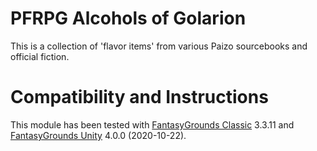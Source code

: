 # PFRPG Alcohols of Golarion 
This is a collection of 'flavor items' from various Paizo sourcebooks and official fiction.

# Compatibility and Instructions
This module has been tested with [FantasyGrounds Classic](https://www.fantasygrounds.com/home/FantasyGroundsClassic.php) 3.3.11 and [FantasyGrounds Unity](https://www.fantasygrounds.com/home/FantasyGroundsUnity.php) 4.0.0 (2020-10-22).
